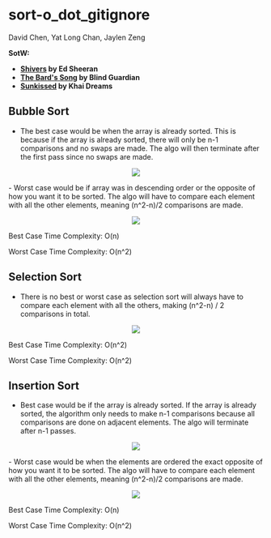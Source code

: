 # sort-o_dot_gitignore
David Chen, Yat Long Chan, Jaylen Zeng

**SotW:**
* **[Shivers](https://open.spotify.com/track/6bQfNiqyCX7UaQSvVVGo4I?si=468fc2d442674c54) by Ed Sheeran**
* **[The Bard's Song](https://open.spotify.com/track/7xPGvZaG9W7UOrCgEwbONe?si=555898783a42482c) by Blind Guardian**
* **[Sunkissed](https://www.youtube.com/watch?v=dQw4w9WgXcQ) by Khai Dreams**

## Bubble Sort

- The best case would be when the array is already sorted. This is because if the array is already sorted, there will only be n-1 comparisons and no swaps are made. The algo will then terminate after the first pass since no swaps are made.
<p align="center">
  <img src="https://cdn.discordapp.com/attachments/623253110285926443/929784320476971038/unknown.png" />
</p>
- Worst case would be if array was in descending order or the opposite of how you want it to be sorted. The algo will have to compare each element with all the other elements, meaning (n^2-n)/2 comparisons are made.
<p align="center">
  <img src="https://cdn.discordapp.com/attachments/623253110285926443/929812721522843658/unknown.png" />
</p>
Best Case Time Complexity: O(n)

Worst Case Time Complexity: O(n^2)

## Selection Sort

- There is no best or worst case as selection sort will always have to compare each element with all the others, making (n^2-n) / 2 comparisons in total.
<p align="center">
  <img src="https://cdn.discordapp.com/attachments/623253110285926443/929814557810122772/unknown.png" />
</p>
Best Case Time Complexity: O(n^2)

Worst Case Time Complexity: O(n^2)

## Insertion Sort

- Best case would be if the array is already sorted. If the array is already sorted, the algorithm only needs to make n-1 comparisons because all comparisons are done on adjacent elements. The algo will terminate after n-1 passes.
<p align="center">
  <img src="https://cdn.discordapp.com/attachments/623253110285926443/929842373133996102/unknown.png" />
</p>
- Worst case would be when the elements are ordered the exact opposite of how you want it to be sorted. The algo will have to compare each element with all the other elements, meaning (n^2-n)/2 comparisons are made.
<p align="center">
  <img src="https://cdn.discordapp.com/attachments/623253110285926443/929842322059984927/unknown.png" />
</p>
Best Case Time Complexity: O(n)

Worst Case Time Complexity: O(n^2)
